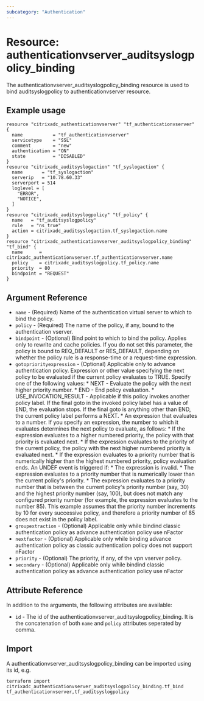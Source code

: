 ```yaml
---
subcategory: "Authentication"
---
```


# Resource: authenticationvserver_auditsyslogpolicy_binding

The authenticationvserver_auditsyslogpolicy_binding resource is used to bind auditsyslogpolicy to authenticationvserver resource.


## Example usage

```hcl
resource "citrixadc_authenticationvserver" "tf_authenticationvserver" {
  name           = "tf_authenticationvserver"
  servicetype    = "SSL"
  comment        = "new"
  authentication = "ON"
  state          = "DISABLED"
}
resource "citrixadc_auditsyslogaction" "tf_syslogaction" {
  name       = "tf_syslogaction"
  serverip   = "10.78.60.33"
  serverport = 514
  loglevel = [
    "ERROR",
    "NOTICE",
  ]
}
resource "citrixadc_auditsyslogpolicy" "tf_policy" {
  name   = "tf_auditsyslogpolicy"
  rule   = "ns_true"
  action = citrixadc_auditsyslogaction.tf_syslogaction.name
}
resource "citrixadc_authenticationvserver_auditsyslogpolicy_binding" "tf_bind" {
  name      = citrixadc_authenticationvserver.tf_authenticationvserver.name
  policy    = citrixadc_auditsyslogpolicy.tf_policy.name
  priority  = 80
  bindpoint = "REQUEST"
}
```


## Argument Reference

* `name` - (Required) Name of the authentication virtual server to which to bind the policy.
* `policy` - (Required) The name of the policy, if any, bound to the authentication vserver.
* `bindpoint` - (Optional) Bind point to which to bind the policy. Applies only to rewrite and cache policies. If you do not set this parameter, the policy is bound to REQ_DEFAULT or RES_DEFAULT, depending on whether the policy rule is a response-time or a request-time expression.
* `gotopriorityexpression` - (Optional) Applicable only to advance authentication policy. Expression or other value specifying the next policy to be evaluated if the current policy evaluates to TRUE.  Specify one of the following values: * NEXT - Evaluate the policy with the next higher priority number. * END - End policy evaluation. * USE_INVOCATION_RESULT - Applicable if this policy invokes another policy label. If the final goto in the invoked policy label has a value of END, the evaluation stops. If the final goto is anything other than END, the current policy label performs a NEXT. * An expression that evaluates to a number. If you specify an expression, the number to which it evaluates determines the next policy to evaluate, as follows: * If the expression evaluates to a higher numbered priority, the policy with that priority is evaluated next. * If the expression evaluates to the priority of the current policy, the policy with the next higher numbered priority is evaluated next. * If the expression evaluates to a priority number that is numerically higher than the highest numbered priority, policy evaluation ends. An UNDEF event is triggered if: * The expression is invalid. * The expression evaluates to a priority number that is numerically lower than the current policy's priority. * The expression evaluates to a priority number that is between the current policy's priority number (say, 30) and the highest priority number (say, 100), but does not match any configured priority number (for example, the expression evaluates to the number 85). This example assumes that the priority number increments by 10 for every successive policy, and therefore a priority number of 85 does not exist in the policy label.
* `groupextraction` - (Optional) Applicable only while bindind classic authentication policy as advance authentication policy use nFactor
* `nextfactor` - (Optional) Applicable only while binding advance authentication policy as classic authentication policy does not support nFactor
* `priority` - (Optional) The priority, if any, of the vpn vserver policy.
* `secondary` - (Optional) Applicable only while bindind classic authentication policy as advance authentication policy use nFactor


## Attribute Reference

In addition to the arguments, the following attributes are available:

* `id` - The id of the authenticationvserver_auditsyslogpolicy_binding. It is the concatenation of both `name` and `policy` attributes seperated by comma.


## Import

A authenticationvserver_auditsyslogpolicy_binding can be imported using its id, e.g.

```shell
terraform import citrixadc_authenticationvserver_auditsyslogpolicy_binding.tf_bind tf_authenticationvserver,tf_auditsyslogpolicy
```
